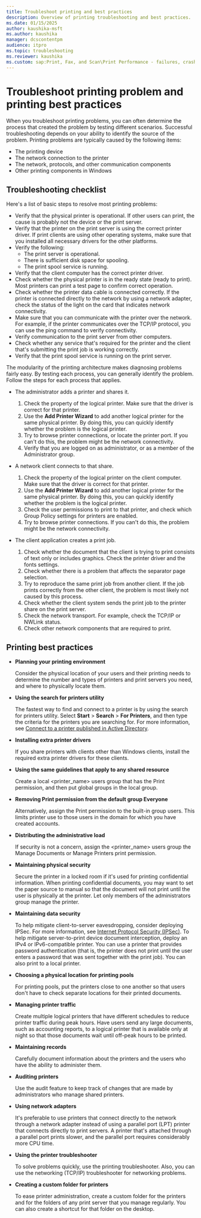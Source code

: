 ```yaml
---
title: Troubleshoot printing and best practices
description: Overview of printing troubleshooting and best practices.
ms.date: 01/15/2025
author: kaushika-msft
ms.author: kaushika
manager: dcscontentpm
audience: itpro
ms.topic: troubleshooting
ms.reviewer: kaushika
ms.custom: sap:Print, Fax, and Scan\Print Performance - failures, crashes, not responsive, csstroubleshoot
---
```

# Troubleshoot printing problem and printing best practices

When you troubleshoot printing problems, you can often determine the process that created the problem by testing different scenarios. Successful troubleshooting depends on your ability to identify the source of the problem. Printing problems are typically caused by the following items:

- The printing device
- The network connection to the printer
- The network, protocols, and other communication components
- Other printing components in Windows

## Troubleshooting checklist

Here's a list of basic steps to resolve most printing problems:

- Verify that the physical printer is operational. If other users can print, the cause is probably not the device or the print server.
- Verify that the printer on the print server is using the correct printer driver. If print clients are using other operating systems, make sure that you installed all necessary drivers for the other platforms.
- Verify the following:
  - The print server is operational.
  - There is sufficient disk space for spooling.
  - The print spool service is running.
- Verify that the client computer has the correct printer driver.
- Check whether the physical printer is in the ready state (ready to print). Most printers can print a test page to confirm correct operation.
- Check whether the printer data cable is connected correctly. If the printer is connected directly to the network by using a network adapter, check the status of the light on the card that indicates network connectivity.
- Make sure that you can communicate with the printer over the network. For example, if the printer communicates over the TCP/IP protocol, you can use the ping command to verify connectivity.
- Verify communication to the print server from other computers.
- Check whether any service that's required for the printer and the client that's submitting the print job is working correctly.
- Verify that the print spool service is running on the print server.

The modularity of the printing architecture makes diagnosing problems fairly easy. By testing each process, you can generally identify the problem. Follow the steps for each process that applies.

- The administrator adds a printer and shares it.

    1. Check the property of the logical printer. Make sure that the driver is correct for that printer.
    1. Use the **Add Printer Wizard** to add another logical printer for the same physical printer. By doing this, you can quickly identify whether the problem is the logical printer.
    1. Try to browse printer connections, or locate the printer port. If you can't do this, the problem might be the network connectivity.
    1. Verify that you are logged on as administrator, or as a member of the Administrator group.

- A network client connects to that share.

    1. Check the property of the logical printer on the client computer. Make sure that the driver is correct for that printer.
    1. Use the **Add Printer Wizard** to add another logical printer for the same physical printer. By doing this, you can quickly identify whether the problem is the logical printer.
    1. Check the user permissions to print to that printer, and check which Group Policy settings for printers are enabled.
    1. Try to browse printer connections. If you can't do this, the problem might be the network connectivity.

- The client application creates a print job.

    1. Check whether the document that the client is trying to print consists of text only or includes graphics. Check the printer driver and the fonts settings.
    1. Check whether there is a problem that affects the separator page selection.
    1. Try to reproduce the same print job from another client. If the job prints correctly from the other client, the problem is most likely not caused by this process.
    1. Check whether the client system sends the print job to the printer share on the print server.
    1. Check the network transport. For example, check the TCP/IP or NWLink status.
    1. Check other network components that are required to print.

## Printing best practices

- **Planning your printing environment**

    Consider the physical location of your users and their printing needs to determine the number and types of printers and print servers you need, and where to physically locate them.  
- **Using the search for printers utility**
  
    The fastest way to find and connect to a printer is by using the search for printers utility. Select **Start** > **Search** > **For Printers**, and then type the criteria for the printers you are searching for. For more information, see [Connect to a printer published in Active Directory](/previous-versions/windows/it-pro/windows-server-2003/cc783221(v=ws.10)).  
- **Installing extra printer drivers**

    If you share printers with clients other than Windows clients, install the required extra printer drivers for these clients.
- **Using the same guidelines that apply to any shared resource**

    Create a local \<printer_name\> users group that has the Print permission, and then put global groups in the local group.  
- **Removing Print permission from the default group Everyone**

    Alternatively, assign the Print permission to the built-in group users. This limits printer use to those users in the domain for which you have created accounts.  

- **Distributing the administrative load**
  
    If security is not a concern, assign the \<printer_name\> users group the Manage Documents or Manage Printers print permission.  

- **Maintaining physical security**

    Secure the printer in a locked room if it's used for printing confidential information. When printing confidential documents, you may want to set the paper source to manual so that the document will not print until the user is physically at the printer. Let only members of the administrators group manage the printer.  

- **Maintaining data security**

    To help mitigate client-to-server eavesdropping, consider deploying IPSec. For more information, see [Internet Protocol Security (IPSec)](/previous-versions/windows/it-pro/windows-server-2003/cc783420(v=ws.10)). To help mitigate server-to-print device document interception, deploy an IPv4 or IPv6-compatible printer. You can use a printer that provides password authentication (that is, the printer does not print until the user enters a password that was sent together with the print job). You can also print to a local printer.

- **Choosing a physical location for printing pools**
  
    For printing pools, put the printers close to one another so that users don't have to check separate locations for their printed documents.  

- **Managing printer traffic**

    Create multiple logical printers that have different schedules to reduce printer traffic during peak hours. Have users send any large documents, such as accounting reports, to a logical printer that is available only at night so that those documents wait until off-peak hours to be printed. 

- **Maintaining records**

    Carefully document information about the printers and the users who have the ability to administer them.  

- **Auditing printers**

    Use the audit feature to keep track of changes that are made by administrators who manage shared printers.  

- **Using network adapters**

    It's preferable to use printers that connect directly to the network through a network adapter instead of using a parallel port (LPT) printer that connects directly to print servers. A printer that's attached through a parallel port prints slower, and the parallel port requires considerably more CPU time.  

- **Using the printer troubleshooter**

    To solve problems quickly, use the printing troubleshooter. Also, you can use the networking (TCP/IP) troubleshooter for networking problems.  

- **Creating a custom folder for printers**

    To ease printer administration, create a custom folder for the printers and for the folders of any print server that you manage regularly. You can also create a shortcut for that folder on the desktop.
